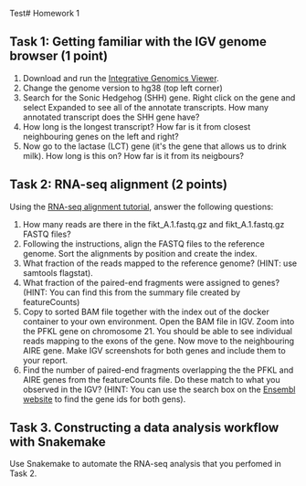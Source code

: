 Test# Homework 1

## Task 1: Getting familiar with the IGV genome browser (1 point)

 1. Download and run the [Integrative Genomics Viewer](http://software.broadinstitute.org/software/igv/).
 2. Change the genome version to hg38 (top left corner)
 3. Search for the Sonic Hedgehog (SHH) gene. Right click on the gene and select Expanded to see all of the annotate transcripts. How many annotated transcript does the SHH gene have?
 4. How long is the longest transcript? How far is it from closest neighbouring genes on the left and right?
 5. Now go to the lactase (LCT) gene (it's the gene that allows us to drink milk). How long is this on? How far is it from its neigbours?

## Task 2: RNA-seq alignment (2 points)
Using the [RNA-seq alignment tutorial](https://github.com/kauralasoo/MTAT.03.239_Bioinformatics/blob/master/RNA-seq_alignment.md), answer the following questions:

 1. How many reads are there in the fikt_A.1.fastq.gz and fikt_A.1.fastq.gz FASTQ files?
 2. Following the instructions, align the FASTQ files to the reference genome. Sort the alignments by position and create the index.
 3. What fraction of the reads mapped to the reference genome? (HINT: use samtools flagstat).
 4. What fraction of the paired-end fragments were assigned to genes? (HINT: You can find this from the summary file created by featureCounts)
 5. Copy to sorted BAM file together with the index out of the docker container to your own environment. Open the BAM file in IGV. Zoom into the PFKL gene on chromosome 21. You should be able to see individual reads mapping to the exons of the gene. Now move to the neighbouring AIRE gene. Make IGV screenshots for both genes and include them to your report.
 6. Find the number of paired-end fragments overlapping the the PFKL and AIRE genes from the featureCounts file. Do these match to what you observed in the IGV? (HINT: You can use the search box on the [Ensembl website](http://www.ensembl.org/) to find the gene ids for both gens).

## Task 3. Constructing a data analysis workflow with Snakemake
Use Snakemake to automate the RNA-seq analysis that you perfomed in Task 2. 
<!--stackedit_data:
eyJoaXN0b3J5IjpbMTYzMjc0OTg3OF19
-->